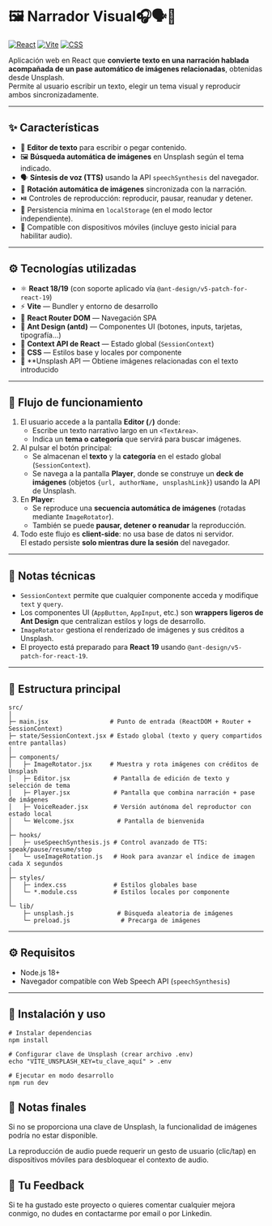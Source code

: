 # 🖼️ Narrador Visual🎧🗣️🌅

[![React](https://img.shields.io/badge/React-18%2F19-61DAFB?logo=react&logoColor=white&style=flat)](https://react.dev/)
[![Vite](https://img.shields.io/badge/Vite-5+-646CFF?logo=vite&logoColor=white&style=flat)](https://vitejs.dev/)
[![CSS](https://img.shields.io/badge/CSS-Modules-1572B6?logo=css3&logoColor=white&style=flat)](https://developer.mozilla.org/docs/Web/CSS)


Aplicación web en React que **convierte texto en una narración hablada acompañada de un pase automático de imágenes relacionadas**, obtenidas desde Unsplash.  
Permite al usuario escribir un texto, elegir un tema visual y reproducir ambos sincronizadamente.

---

## ✨ Características

- 📝 **Editor de texto** para escribir o pegar contenido.
- 🖼️ **Búsqueda automática de imágenes** en Unsplash según el tema indicado.
- 🗣️ **Síntesis de voz (TTS)** usando la API `speechSynthesis` del navegador.
- 📸 **Rotación automática de imágenes** sincronizada con la narración.
- ⏯️ Controles de reproducción: reproducir, pausar, reanudar y detener.
- 💾 Persistencia mínima en `localStorage` (en el modo lector independiente).
- 📱 Compatible con dispositivos móviles (incluye gesto inicial para habilitar audio).

---

## ⚙️ Tecnologías utilizadas

- ⚛️ **React 18/19** (con soporte aplicado vía `@ant-design/v5-patch-for-react-19`)
- ⚡ **Vite** — Bundler y entorno de desarrollo
- 🧭 **React Router DOM** — Navegación SPA
- 🎨 **Ant Design (antd)** — Componentes UI (botones, inputs, tarjetas, tipografía…)
- 🧠 **Context API de React** — Estado global (`SessionContext`)
- 🎨 **CSS** — Estilos base y locales por componente
- 🌄 **Unsplash API — Obtiene imágenes relacionadas con el texto introducido

---

## 🧠 Flujo de funcionamiento

1. El usuario accede a la pantalla **Editor (`/`)** donde:
   - Escribe un texto narrativo largo en un `<TextArea>`.
   - Indica un **tema o categoría** que servirá para buscar imágenes.
2. Al pulsar el botón principal:
   - Se almacenan el **texto** y la **categoría** en el estado global (`SessionContext`).
   - Se navega a la pantalla **Player**, donde se construye un **deck de imágenes** (objetos `{url, authorName, unsplashLink}`) usando la API de Unsplash.
3. En **Player**:
   - Se reproduce una **secuencia automática de imágenes** (rotadas mediante `ImageRotator`).
   - También se puede **pausar, detener o reanudar** la reproducción.
4. Todo este flujo es **client-side**: no usa base de datos ni servidor.  
   El estado persiste **solo mientras dure la sesión** del navegador.

---

## 📌 Notas técnicas

- `SessionContext` permite que cualquier componente acceda y modifique `text` y `query`.
- Los componentes UI (`AppButton`, `AppInput`, etc.) son **wrappers ligeros de Ant Design** que centralizan estilos y logs de desarrollo.
- `ImageRotator` gestiona el renderizado de imágenes y sus créditos a Unsplash.
- El proyecto está preparado para **React 19** usando `@ant-design/v5-patch-for-react-19`.

---

## 🧩 Estructura principal

```plaintext
src/
│
├─ main.jsx                 # Punto de entrada (ReactDOM + Router + SessionContext)
├─ state/SessionContext.jsx # Estado global (texto y query compartidos entre pantallas)
│
├─ components/
│   ├─ ImageRotator.jsx     # Muestra y rota imágenes con créditos de Unsplash
│   ├─ Editor.jsx            # Pantalla de edición de texto y selección de tema
│   ├─ Player.jsx            # Pantalla que combina narración + pase de imágenes
│   ├─ VoiceReader.jsx       # Versión autónoma del reproductor con estado local
│   └─ Welcome.jsx            # Pantalla de bienvenida
│
├─ hooks/
│   ├─ useSpeechSynthesis.js # Control avanzado de TTS: speak/pause/resume/stop
│   └─ useImageRotation.js   # Hook para avanzar el índice de imagen cada X segundos
│
├─ styles/
│   ├─ index.css             # Estilos globales base
│   └─ *.module.css          # Estilos locales por componente
│
└─ lib/
    ├─ unsplash.js            # Búsqueda aleatoria de imágenes
    └─ preload.js              # Precarga de imágenes

```
---

## ⚙️ Requisitos

- Node.js 18+
- Navegador compatible con Web Speech API (`speechSynthesis`)

---

## 🚀 Instalación y uso

```
# Instalar dependencias
npm install

# Configurar clave de Unsplash (crear archivo .env)
echo "VITE_UNSPLASH_KEY=tu_clave_aquí" > .env

# Ejecutar en modo desarrollo
npm run dev
```

## 📌 Notas finales

Si no se proporciona una clave de Unsplash, la funcionalidad de imágenes podría no estar disponible.

La reproducción de audio puede requerir un gesto de usuario (clic/tap) en dispositivos móviles para desbloquear el contexto de audio.

## 💜 Tu Feedback
Si te ha gustado este proyecto o quieres comentar cualquier mejora conmigo, no dudes en contactarme por email o por Linkedin.